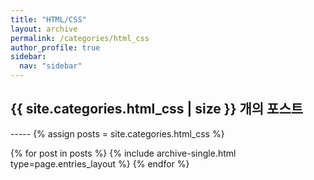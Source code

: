 ```yaml
---
title: "HTML/CSS"
layout: archive
permalink: /categories/html_css
author_profile: true
sidebar:
  nav: "sidebar"
---
```


<h2> {{ site.categories.html_css | size }} 개의 포스트 </h2>
-----
{% assign posts = site.categories.html_css %}


{% for post in posts %}
  {% include archive-single.html type=page.entries_layout %}
{% endfor %}
